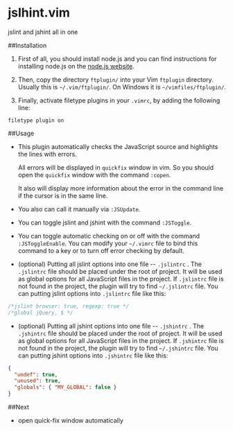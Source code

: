 jslhint.vim
===========
jslint and jshint all in one




##Installation
1. First of all, you should install node.js and you can find instructions for installing node.js on the [node.js website](http://nodejs.org/).


2. Then,  copy the directory `ftplugin/` into your Vim `ftplugin` directory.
Usually this is `~/.vim/ftplugin/`. On Windows it is `~/vimfiles/ftplugin/`.

3. Finally, activate filetype plugins in your `.vimrc`, by adding the following line:

```vim
filetype plugin on
```


##Usage

- This plugin automatically checks the JavaScript source and highlights the
  lines with errors.

  All errors will be displayed in `quickfix` window in vim. So you should open
  the  `quickfix` window with the command `:copen`.

  It also will display more information about the error in the command line if
  the cursor is in the same line.

- You also can call it manually via `:JSUpdate`.

- You can toggle jslint and jshint with the command `:JSToggle`.

- You can toggle automatic checking on or off with the command `:JSToggleEnable`.
  You can modify your `~/.vimrc` file to bind this command to a key or to turn
  off error checking by default.

- (optional) Putting all jslint options into one file -- `.jslintrc` . The
  `.jslintrc` file should be placed under the root of project. It will be used as
  global options for all JavaScript files in the project. If `.jslintrc` file
  is not found in the project, the plugin will try to find `~/.jslintrc` file.
  You can putting jslint options into `.jslintrc` file like this:

```javascript
/*jslint browser: true, regexp: true */
/*global jQuery, $ */

```

- (optional) Putting all jshint options into one file -- `.jshintrc` . The
  `.jshintrc` file should be placed under the root of project. It will be used as
  global options for all JavaScript files in the project. If `.jshintrc` file
  is not found in the project, the plugin will try to find `~/.jshintrc` file.
  You can putting jshint options into `.jshintrc` file like this:

```json
{
  "undef": true,
  "unused": true,
  "globals": { "MY_GLOBAL": false }
}

```

##Next
* open quick-fix window automatically


